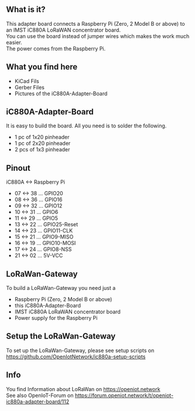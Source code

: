 What is it?
-----------
This adapter board connects a Raspberry Pi (Zero, 2 Model B or above) to an IMST iC880A LoRaWAN concentrator board.  
You can use the board instead of jumper wires which makes the work much easier.  
The power comes from the Raspberry Pi.

What you find here
------------------
- KiCad Fils
- Gerber Files
- Pictures of the iC880A-Adapter-Board

iC880A-Adapter-Board
--------------------
It is easy to build the board. All you need is to solder the following.
- 1 pc of 1x20 pinheader
- 1 pc of 2x20 pinheader
- 2 pcs of 1x3 pinheader

Pinout
------
iC880A <-> Raspberry Pi
- 07 <-> 38 ... GPIO20
- 08 <-> 36 ... GPIO16
- 09 <-> 32 ... GPIO12
- 10 <-> 31 ... GPIO6
- 11 <-> 29 ... GPIO5
- 13 <-> 22 ... GPIO25-Reset
- 14 <-> 23 ... GPIO11-CLK
- 15 <-> 21 ... GPIO9-MISO
- 16 <-> 19 ... GPIO10-MOSI
- 17 <-> 24 ... GPIO8-NSS
- 21 <-> 02 ... 5V-VCC

LoRaWan-Gateway
---------------
To build a LoRaWan-Gateway you need just a
- Raspberry Pi (Zero, 2 Model B or above)
- this iC880A-Adapter-Board
- IMST iC880A LoRaWAN concentrator board
- Power supply for the Raspberry Pi

Setup the LoRaWan-Gateway
-------------------------
To set up the LoRaWan-Gateway, please see setup scripts on https://github.com/OpenIotNetwork/ic880a-setup-scripts

Info
----
You find Information about LoRaWan on https://openiot.network  
See also OpenIoT-Forum on https://forum.openiot.network/t/openiot-ic880a-adapter-board/112  


